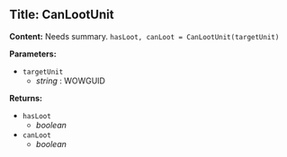 ## Title: CanLootUnit

**Content:**
Needs summary.
`hasLoot, canLoot = CanLootUnit(targetUnit)`

**Parameters:**
- `targetUnit`
  - *string* : WOWGUID

**Returns:**
- `hasLoot`
  - *boolean*
- `canLoot`
  - *boolean*